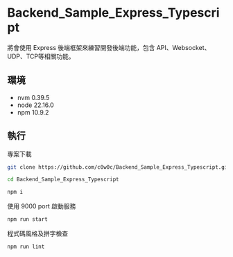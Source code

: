 # Backend_Sample_Express_Typescript

將會使用 Express 後端框架來練習開發後端功能，包含 API、Websocket、UDP、TCP等相關功能。

## 環境

- nvm 0.39.5
- node 22.16.0
- npm 10.9.2

## 執行

專案下載

```bash
git clone https://github.com/c0w0c/Backend_Sample_Express_Typescript.git

cd Backend_Sample_Express_Typescript

npm i
```

使用 9000 port 啟動服務

```bash
npm run start
```

程式碼風格及拼字檢查

```bash
npm run lint
```
